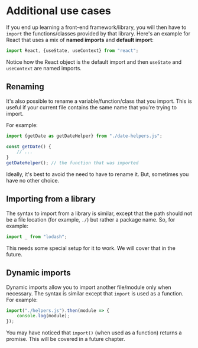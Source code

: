 # Additional use cases

If you end up learning a front-end framework/library, you will then have to `import` the functions/classes provided by that library. Here's an example for React that uses a mix of **named imports** and **default import**:

```javascript
import React, {useState, useContext} from "react";
```

Notice how the React object is the default import and then `useState` and `useContext` are named imports.

## Renaming

It's also possible to rename a variable/function/class that you import. This is useful if your current file contains the same name that you're trying to import.

For example:

```javascript
import {getDate as getDateHelper} from "./date-helpers.js";

const getDate() {
    // ...
}
getDateHelper(); // the function that was imported
```

Ideally, it's best to avoid the need to have to rename it. But, sometimes you have no other choice.

## Importing from a library

The syntax to import from a library is similar, except that the path should not be a file location (for example, `./`) but rather a package name. So, for example:

```javascript
import _ from "lodash";
```

This needs some special setup for it to work. We will cover that in the future.

## Dynamic imports

Dynamic imports allow you to import another file/module only when necessary. The syntax is similar except that `import` is used as a function. For example:

```javascript
import("./helpers.js").then(module => {
    console.log(module);
});
```

You may have noticed that `import()` (when used as a function) returns a promise. This will be covered in a future chapter.
